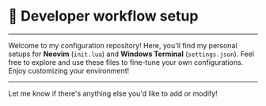 # 🎨 Developer workflow setup

---

Welcome to my configuration repository! Here, you'll find my personal setups for **Neovim** (`init.lua`) and **Windows Terminal** (`settings.json`). Feel free to explore and use these files to fine-tune your own configurations. Enjoy customizing your environment!

---

Let me know if there's anything else you'd like to add or modify!
